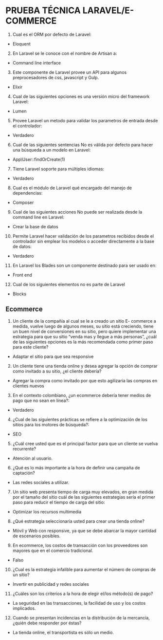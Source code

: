 # PRUEBA TÉCNICA LARAVEL/E-COMMERCE

1. Cual es el ORM por defecto de Laravel:
- Eloquent

2. En Laravel se le conoce con el nombre de Artisan a:
- Command line interface

3. Este componente de Laravel provee un API para algunos preprocesadores de css, javascript y Gulp.
- Elixir

4. Cual de las siguientes opciones es una versión micro del framework Laravel:
- Lumen

5. Provee Laravel un metodo para validar los parametros de entrada desde el controlador:
- Verdadero

6. Cual de las siguientes sentencias No es válida por defecto para hacer una búsqueda a un modelo en Laravel:
- App\User::findOrCreate(1)

7. Tiene Laravel soporte para múltiples idiomas:
- Verdadero

8. Cual es el módulo de Laravel qué encargado del manejo de dependencias:
- Composer

9. Cual de las siguientes acciones No puede ser realizada desde la command line en Laravel:
- Crear la base de datos

10. Permite Laravel hacer validación de los parametros recibidos desde el controlador sin emplear los modelos o acceder directamente a la base de datos:
- Verdadero

11. En Laravel los Blades son un componente destinado para ser usado en:
- Front end

12. Cual de los siguientes elementos no es parte de Laravel
- Blocks


## Ecommerce

1. Un cliente de la compañía al cual se le a creado un sitio E- commerce a medida, vuelve luego de algunos meses, su sitio está creciendo, tiene un buen nivel de conversiones en su sitio, pero quiere implementar una estrategia para que su sitio “venda mas y llegue a más personas”, ¿cuál de las siguientes opciones es la más recomendada como primer paso para este cliente?
- Adaptar el sitio para que sea responsive

2. Un cliente tiene una tienda online y desea agregar la opción de comprar como invitado a su sitio, ¿el cliente debería?
- Agregar la compra como invitado por que esto agilizaria las compras en clientes nuevos

3. En el contexto colombiano, ¿un ecommerce debería tener medios de pago que no sean en línea?:
- Verdadero

4. ¿Cual de las siguientes prácticas se refiere a la optimización de los sitios para los motores de búsqueda?:
- SEO

5. ¿Cuál cree usted que es el principal factor para que un cliente se vuelva recurrente?
- Atención al usuario.

6. ¿Qué es lo más importante a la hora de definir una campaña de captación?
- Las redes sociales a utilizar.

7. Un sitio web presenta tiempo de carga muy elevados, en gran medida por el tamaño del sitio cuál de las siguientes estrategias sería el primer paso para reducir el tiempo de carga del sitio:
- Optimizar los recursos multimedia

8. ¿Qué estrategia seleccionaría usted para crear una tienda online?
- Móvil y Web con responsive, ya que se debe abarcar la mayor cantidad de escenarios posibles.

9. En ecommerce, los costos de transacción con los proveedores son mayores que en el comercio tradicional.
- Falso

10. ¿Cual es la estrategia infalible para aumentar el número de compras de un sitio?
- Invertir en publicidad y redes sociales

11. ¿Cuáles son los criterios a la hora de elegir el/los método(s) de pago?
- La seguridad en las transacciones, la facilidad de uso y los costos
implicados.

12. Cuando se presentan incidencias en la distribución de la mercancía, ¿quién debe responder por éstas?
- La tienda online, el transportista es sólo un medio.
